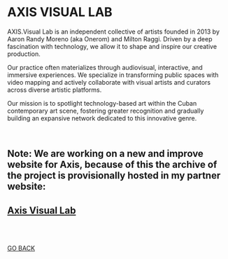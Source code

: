 # AXIS VISUAL LAB

AXIS.Visual Lab is an independent collective of artists founded in 2013 by Aaron Randy Moreno (aka Onerom) and Milton Raggi. Driven by a deep fascination with technology, we allow it to shape and inspire our creative production.

Our practice often materializes through audiovisual, interactive, and immersive experiences. We specialize in transforming public spaces with video mapping and actively collaborate with visual artists and curators across diverse artistic platforms.

Our mission is to spotlight technology-based art within the Cuban contemporary art scene, fostering greater recognition and gradually building an expansive network dedicated to this innovative genre.

<br>

## Note: We are working on a new and improve website for Axis, because of this the archive of the project is provisionally hosted in my partner website:

## [Axis Visual Lab](https://miltonraggivinueza.godaddysites.com/axis-visual-lab)

<br>
<br>


[GO BACK](https://aaronrmoreno.github.io/PHOTON)
